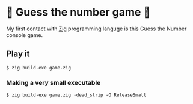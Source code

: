 # :1234: Guess the number game :1234:

My first contact with [Zig](https://ziglang.org/) programming languge is this Guess the Number console game.

## Play it

    $ zig build-exe game.zig

### Making a very small executable

    $ zig build-exe game.zig -dead_strip -O ReleaseSmall